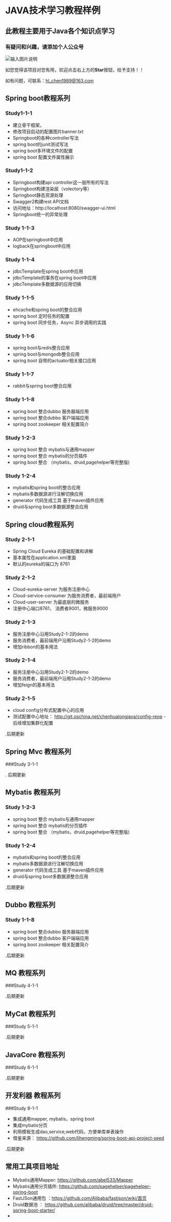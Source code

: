 # JAVA技术学习教程样例

## 此教程主要用于Java各个知识点学习


### 有疑问和兴趣，请添加个人公众号

![输入图片说明](http://7xordd.com1.z0.glb.clouddn.com/qrcode_for_gh_363af0fc9423_430.jpg "在这里输入图片标题")

如您觉得该项目对您有用，欢迎点击右上方的**Star**按钮，给予支持！！

如有问题，可联系：hl_chen1989@163.com

## Spring boot教程系列

### Study1-1-1
-  建立骨干框架。
-  修改项目启动的配置图片banner.txt
-  Springboot的各种controller写法
-  spring boot的junit测试写法
-  spring boot多环境文件的配置
-  spring boot 配置文件属性展示

### Study1-1-2
-  Springboot构建api controller这一层所有的写法
-  Springboot构建渲染层（volectory等）
-  Springboot静态资源处理
-  Swagger2构建rest API文档
-  访问地址：http://localhost:8080/swagger-ui.html
-  Springboot统一的异常处理

### Study 1-1-3
-  AOP在springboot中应用
-  logback在springboot中应用

### Study 1-1-4
-  jdbcTemplate在spring boot中应用
-  jdbcTemplate的事务在spring boot中应用
-  jdbcTemplate多数据源的应用切换

### Study 1-1-5
-  ehcache和spring boot的整合应用
-  spring boot 定时任务的配置
-  spring boot 同步任务，Async 异步调用的实践

### Study 1-1-6
-  spring boot与redis整合应用
-  spring boot与mongodb整合应用
-  spring boot 自带的actuator相关接口应用

### Study 1-1-7
-  rabbit与spring boot整合应用


### Study 1-1-8
- spring boot 整合dubbo 服务器端应用
- spring boot 整合dubbo 客户端端应用
- spring boot zookeeper 相关配置简介

### Study 1-2-3
- spring boot 整合 mybatis与通用mapper
- spring boot 整合 mybatis的分页插件
- spring boot 整合 （mybatis，druid,pagehelper等完整版)

###  Study 1-2-4
-  mybatis和spring boot的整合应用
-  mybatis多数据源进行注解切换应用
-  generator 代码生成工具 基于maven插件应用
-  druid与spring boot多数据源整合应用


## Spring cloud教程系列

### Study 2-1-1
- Spring Cloud Eureka 的基础配置和讲解
- 基本属性在application.xml里面
- 默认的eureka的端口为 8761

### Study 2-1-2
- Cloud-eureka-server 为服务注册中心
- Cloud-service-consumer 为服务消费者，最前端用户
- Cloud-user-server 为最底层的微服务
- 注册中心端口8761， 消费者9001，微服务9000

### Study 2-1-3
-  服务注册中心沿用Study2-1-2的demo
- 服务消费者，最前端用户沿用Study2-1-2的demo
- 增加ribbon的基本用法

### Study 2-1-4
-  服务注册中心沿用Study2-1-2的demo
- 服务消费者，最前端用户沿用Study2-1-2的demo
- 增加feign的基本用法

### Study 2-1-5
-  cloud config分布式配置中心的应用
-  测试配置中心地址： http://git.oschina.net/chenhualongjava/config-reop
-后续增加集群化配置


.后期更新


## Spring Mvc 教程系列

###Study 3-1-1

. 后期更新

## Mybatis 教程系列
### Study 1-2-3
- spring boot 整合 mybatis与通用mapper
- spring boot 整合 mybatis的分页插件
- spring boot 整合 （mybatis，druid,pagehelper等完整版)

###  Study 1-2-4
-  mybatis和spring boot的整合应用
-  mybatis多数据源进行注解切换应用
-  generator 代码生成工具 基于maven插件应用
-  druid与spring boot多数据源整合应用

.后期更新

## Dubbo 教程系列

### Study 1-1-8
- spring boot 整合dubbo 服务器端应用
- spring boot 整合dubbo 客户端端应用
- spring boot zookeeper 相关配置简介

.后期更新


## MQ  教程系列

###Study 4-1-1

.后期更新

## MyCat 教程系列

###Study 5-1-1

.后期更新

## JavaCore 教程系列

###Study 6-1-1

.后期更新

## 开发利器 教程系列

###Study 8-1-1
- 集成通用mapper, mybatis，spring boot
- 集成mybatis分页
- 利用模板生成dao,service,web代码，方便单库单表操作
- 借鉴来源： https://github.com/lihengming/spring-boot-api-project-seed

.后期更新

## 常用工具项目地址

- Mybatis通用Mapper: https://github.com/abel533/Mapper
- Mybatis通用分页插件: https://github.com/pagehelper/pagehelper-spring-boot
-  FastJSon通用包 ：https://github.com/Alibaba/fastjson/wiki/首页
- Druid数据池 ： https://github.com/alibaba/druid/tree/master/druid-spring-boot-starter/
- 


